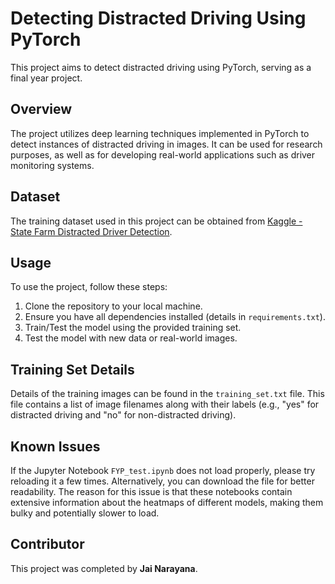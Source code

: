 # Detecting Distracted Driving Using PyTorch

This project aims to detect distracted driving using PyTorch, serving as a final year project.

## Overview

The project utilizes deep learning techniques implemented in PyTorch to detect instances of distracted driving in images. It can be used for research purposes, as well as for developing real-world applications such as driver monitoring systems.

## Dataset

The training dataset used in this project can be obtained from [Kaggle - State Farm Distracted Driver Detection](https://www.kaggle.com/c/state-farm-distracted-driver-detection).

## Usage

To use the project, follow these steps:

1. Clone the repository to your local machine.
2. Ensure you have all dependencies installed (details in `requirements.txt`).
3. Train/Test the model using the provided training set.
4. Test the model with new data or real-world images.

## Training Set Details

Details of the training images can be found in the `training_set.txt` file. This file contains a list of image filenames along with their labels (e.g., "yes" for distracted driving and "no" for non-distracted driving).

## Known Issues

If the Jupyter Notebook `FYP_test.ipynb` does not load properly, please try reloading it a few times. Alternatively, you can download the file for better readability. The reason for this issue is that these notebooks contain extensive information about the heatmaps of different models, making them bulky and potentially slower to load.

## Contributor

This project was completed by **Jai Narayana**.
